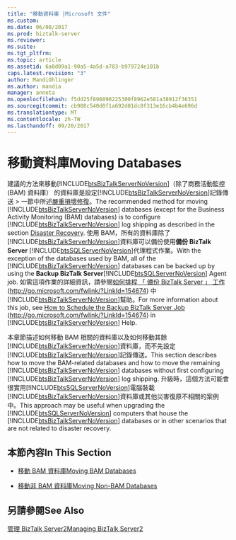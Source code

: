 ```yaml
---
title: "移動資料庫 |Microsoft 文件"
ms.custom: 
ms.date: 06/08/2017
ms.prod: biztalk-server
ms.reviewer: 
ms.suite: 
ms.tgt_pltfrm: 
ms.topic: article
ms.assetid: 6a0d09a1-90a5-4a5d-a783-b979724e101b
caps.latest.revision: "3"
author: MandiOhlinger
ms.author: mandia
manager: anneta
ms.openlocfilehash: f5dd25f898890225300f8962e581a38912f36351
ms.sourcegitcommit: cb908c540d8f1a692d01dc8f313e16cb4b4e696d
ms.translationtype: MT
ms.contentlocale: zh-TW
ms.lasthandoff: 09/20/2017
---
```

# <a name="moving-databases"></a><span data-ttu-id="1f819-102">移動資料庫</span><span class="sxs-lookup"><span data-stu-id="1f819-102">Moving Databases</span></span>
<span data-ttu-id="1f819-103">建議的方法來移動[!INCLUDE[btsBizTalkServerNoVersion](../includes/btsbiztalkservernoversion-md.md)]（除了商務活動監控 (BAM) 資料庫） 的資料庫是設定[!INCLUDE[btsBizTalkServerNoVersion](../includes/btsbiztalkservernoversion-md.md)]記錄傳送 > 一節中所述[嚴重損壞修復](../technical-guides/disaster-recovery.md)。</span><span class="sxs-lookup"><span data-stu-id="1f819-103">The recommended method for moving [!INCLUDE[btsBizTalkServerNoVersion](../includes/btsbiztalkservernoversion-md.md)] databases (except for the Business Activity Monitoring (BAM) databases) is to configure [!INCLUDE[btsBizTalkServerNoVersion](../includes/btsbiztalkservernoversion-md.md)] log shipping as described in the section [Disaster Recovery](../technical-guides/disaster-recovery.md).</span></span> <span data-ttu-id="1f819-104">使用 BAM，所有的資料庫除了[!INCLUDE[btsBizTalkServerNoVersion](../includes/btsbiztalkservernoversion-md.md)]資料庫可以備份使用**備份 BizTalk Server** [!INCLUDE[btsSQLServerNoVersion](../includes/btssqlservernoversion-md.md)]代理程式作業。</span><span class="sxs-lookup"><span data-stu-id="1f819-104">With the exception of the databases used by BAM, all of the [!INCLUDE[btsBizTalkServerNoVersion](../includes/btsbiztalkservernoversion-md.md)] databases can be backed up by using the **Backup BizTalk Server**[!INCLUDE[btsSQLServerNoVersion](../includes/btssqlservernoversion-md.md)] Agent job.</span></span> <span data-ttu-id="1f819-105">如需這項作業的詳細資訊，請參閱[如何排程 「 備份 BizTalk Server 」 工作](http://go.microsoft.com/fwlink/?LinkId=154674)(http://go.microsoft.com/fwlink/?LinkId=154674) 中[!INCLUDE[btsBizTalkServerNoVersion](../includes/btsbiztalkservernoversion-md.md)]幫助。</span><span class="sxs-lookup"><span data-stu-id="1f819-105">For more information about this job, see [How to Schedule the Backup BizTalk Server Job](http://go.microsoft.com/fwlink/?LinkId=154674) (http://go.microsoft.com/fwlink/?LinkId=154674) in [!INCLUDE[btsBizTalkServerNoVersion](../includes/btsbiztalkservernoversion-md.md)] Help.</span></span>  
  
 <span data-ttu-id="1f819-106">本章節描述如何移動 BAM 相關的資料庫以及如何移動其餘[!INCLUDE[btsBizTalkServerNoVersion](../includes/btsbiztalkservernoversion-md.md)]資料庫，而不先設定[!INCLUDE[btsBizTalkServerNoVersion](../includes/btsbiztalkservernoversion-md.md)]記錄傳送。</span><span class="sxs-lookup"><span data-stu-id="1f819-106">This section describes how to move the BAM-related databases and how to move the remaining [!INCLUDE[btsBizTalkServerNoVersion](../includes/btsbiztalkservernoversion-md.md)] databases without first configuring [!INCLUDE[btsBizTalkServerNoVersion](../includes/btsbiztalkservernoversion-md.md)] log shipping.</span></span> <span data-ttu-id="1f819-107">升級時，這個方法可能會很實用[!INCLUDE[btsSQLServerNoVersion](../includes/btssqlservernoversion-md.md)]電腦裝載[!INCLUDE[btsBizTalkServerNoVersion](../includes/btsbiztalkservernoversion-md.md)]資料庫或其他災害復原不相關的案例中。</span><span class="sxs-lookup"><span data-stu-id="1f819-107">This approach may be useful when upgrading the [!INCLUDE[btsSQLServerNoVersion](../includes/btssqlservernoversion-md.md)] computers that house the [!INCLUDE[btsBizTalkServerNoVersion](../includes/btsbiztalkservernoversion-md.md)] databases or in other scenarios that are not related to disaster recovery.</span></span>  
  
## <a name="in-this-section"></a><span data-ttu-id="1f819-108">本節內容</span><span class="sxs-lookup"><span data-stu-id="1f819-108">In This Section</span></span>  
  
-   [<span data-ttu-id="1f819-109">移動 BAM 資料庫</span><span class="sxs-lookup"><span data-stu-id="1f819-109">Moving BAM Databases</span></span>](../technical-guides/moving-bam-databases.md)  
  
-   [<span data-ttu-id="1f819-110">移動非 BAM 資料庫</span><span class="sxs-lookup"><span data-stu-id="1f819-110">Moving Non-BAM Databases</span></span>](../technical-guides/moving-non-bam-databases.md)  
  
## <a name="see-also"></a><span data-ttu-id="1f819-111">另請參閱</span><span class="sxs-lookup"><span data-stu-id="1f819-111">See Also</span></span>  
 [<span data-ttu-id="1f819-112">管理 BizTalk Server2</span><span class="sxs-lookup"><span data-stu-id="1f819-112">Managing BizTalk Server2</span></span>](../technical-guides/managing-biztalk-server2.md)